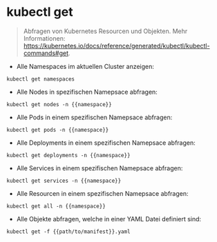# kubectl get

> Abfragen von Kubernetes Resourcen und Objekten.
> Mehr Informationen: <https://kubernetes.io/docs/reference/generated/kubectl/kubectl-commands#get>.

- Alle Namespaces im aktuellen Cluster anzeigen:

`kubectl get namespaces`

- Alle Nodes in spezifischen Namepsace abfragen:

`kubectl get nodes -n {{namespace}}`

- Alle Pods in einem spezifischen Namepsace abfragen:

`kubectl get pods -n {{namespace}}`

- Alle Deployments in einem spezifischen Namepsace abfragen:

`kubectl get deployments -n {{namespace}}`

- Alle Services in einem spezifischen Namepsace abfragen:

`kubectl get services -n {{namespace}}`

- Alle Resourcen in einem spezifischen Namepsace abfragen:

`kubectl get all -n {{namespace}}`

- Alle Objekte abfragen, welche in einer YAML Datei definiert sind:

`kubectl get -f {{path/to/manifest}}.yaml`
